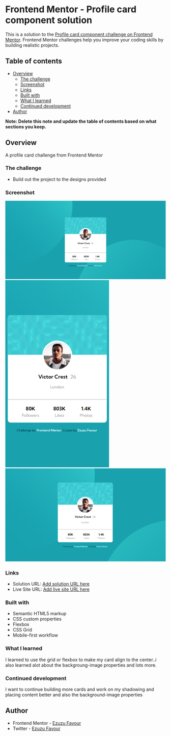 # Frontend Mentor - Profile card component solution

This is a solution to the [Profile card component challenge on Frontend Mentor](https://www.frontendmentor.io/challenges/profile-card-component-cfArpWshJ). Frontend Mentor challenges help you improve your coding skills by building realistic projects. 

## Table of contents

- [Overview](#overview)
  - [The challenge](#the-challenge)
  - [Screenshot](#screenshot)
  - [Links](#links)
  - [Built with](#built-with)
  - [What I learned](#what-i-learned)
  - [Continued development](#continued-development)
- [Author](#author)

**Note: Delete this note and update the table of contents based on what sections you keep.**

## Overview
A profile card challenge from Frontend Mentor

### The challenge

- Build out the project to the designs provided

### Screenshot

![Desktop View](./images/Screenshot-desktop.png)
![Mobile View](./images/Screenshot-mobile.png)
![Smaller View](./images/Screenshot-1024px.png)



### Links

- Solution URL: [Add solution URL here](https://your-solution-url.com)
- Live Site URL: [Add live site URL here](https://your-live-site-url.com)


### Built with

- Semantic HTML5 markup
- CSS custom properties
- Flexbox
- CSS Grid
- Mobile-first workflow


### What I learned
  I learned to use the grid or flexbox to make my card align to the center..i also learned alot about the backgroung-image properties and lots more.

### Continued development

I want to continue building more cards and work on my shadowing and placing content better and also the background-image properties


## Author

- Frontend Mentor - [Ezuzu Favour](https://www.frontendmentor.io/profile/FavourEzuzu)
- Twitter - [Ezuzu Favour](https://www.twitter.com/favour__boy)

